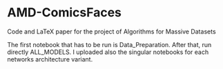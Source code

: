 # AMD-ComicsFaces
Code and LaTeX paper for the project of Algorithms for Massive Datasets

The first notebook that has to be run is Data_Preparation. After that, run directly ALL_MODELS.
I uploaded also the singular notebooks for each networks architecture variant.
